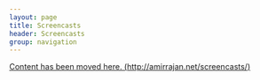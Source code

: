 ```yaml
---
layout: page
title: Screencasts
header: Screencasts
group: navigation
---
```


[Content has been moved here. (http://amirrajan.net/screencasts/)](/screencasts/)
